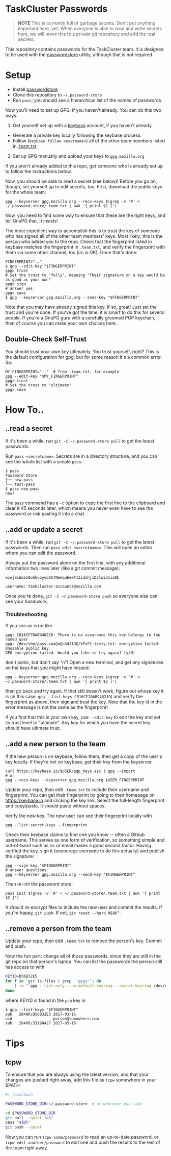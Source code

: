 # TaskCluster Passwords

> **NOTE** This is currently full of garbage secrets.  Don't put anything
> important here, yet. When everyone is able to read and write secrets here, we
> will move this to a private git repository and add the real secrets.

This repository contains passwords for the TaskCluster team.  It is designed to
be used with the [passwordstore](https://www.passwordstore.org/) utility,
although that is not required.


# Setup

* Install [passwordstore](https://www.passwordstore.org/)
* Clone this repository to `~/.password-store`
* Run `pass`; you should see a hierarchical list of the names of passwords.

Now you'll need to set up GPG, if you haven't already.  You can do this two ways:

1. Get yourself set up with a [keybase](https://keybase.io) account, if you haven't already.
  * Generate a private key locally following the keybase process.
  * Follow (`keybase follow <username>`) all of the other team members listed in [.team.txt](.team.txt).
2. Set up GPG manually and upload your keys to `gpg.mozilla.org`

If you aren't already added to this repo, get someone who is already set up to
follow the instructions below.

Now, you should be able to read a secret (see below)! Before you go on, though,
set yourself up to edit secrets, too. First, download the public keys for the
whole team:

```
gpg --keyserver gpg.mozilla.org --recv-keys $(grep -v '#' < ~/.password-store/.team.txt | awk '{ print $2 }')
```

Now, you need to find some way to ensure that these are the right keys, and
tell GnuPG that. It insists!

The most expedient way to accomplish this is to trust the key of someone who
has signed all of the other team members' keys. Most likely, this is the person
who added you to the repo. Check that the fingerprint listed in keybase matches
the fingerprint in `.team.txt`, and verify the fingerprint with them via some
other channel, too (irc is OK). Once that's done:

```
FINGERPRINT=".."
$ gpg --edit-key "$FINGERPRINT"
gpg> trust
# Set the trust to "fully", meaning "Their signature on a key would be as good as your own"
gpg> sign
# answer yes
gpg> save
$ gpg --keyserver gpg.mozilla.org --send-key "$FINGERPRINT"
```

Note that you may have already signed this key.  If so, great!  Just set the
trust and you're done.  If you've got the time, it is smart to do this for
several people. If you're a GnuPG guru with a carefully groomed PGP keychain,
then of course you can make your own choices here.

## Double-Check Self-Trust

You should trust your own key ultimately. You trust yourself, right? This is
the default configuration for gpg, but for some reason it's a common error. So:

```
MY_FINGERPRINT=".."  # from .team.txt, for example
gpg --edit-key "$MY_FINGERPRINT"
gpg> trust
# Set the trust to "ultimate"
gpg> save
```

# How To..

## ..read a secret

If it's been a while, run `git -C ~/.password-store pull` to get the latest
passwords.

Run `pass <secretname>`.  Secrets are in a directory structure, and you can see
the whole list with a simple `pass`:

```
$ pass
Password Store
├── new-pass
└── test-pass
$ pass new-pass
new!
```

The `pass` command has a `-c` option to copy the first line to the clipboard
and clear it 45 seconds later, which means you never even have to see the
password or risk pasting it into a chat.


## ..add or update a secret

If it's been a while, run `git -C ~/.password-store pull` to get the latest
passwords.  Then run `pass edit <secretname>`. This will open an editor where
you can edit the password.

Always put the password alone on the first line, with any additional
information two lines later (like a git commit message):

```
wiejeiWuez0ohhuoyuoGh7Neequ6eeT1JidahjiD3loi3sio8b

username: taskcluster-accounts@mozilla.com
```

Once you're done, `git -C ~/.password-store push` so everyone else can see your
handiwork.

### Troubleshooting

If you see an error like

```
gpg: C816CF70AB94621D: There is no assurance this key belongs to the named user
gpg: /dev/shm/pass.vuaQuQnSdZ1OE/XPxFC-testy.txt: encryption failed: Unusable public key
GPG encryption failed. Would you like to try again? [y/N] 
```

don't panic, but don't say "n"! Open a new terminal, and get any signatures on the
keys that you might have missed:

```
gpg --keyserver gpg.mozilla.org --recv-keys $(grep -v '#' < ~/.password-store/.team.txt | awk '{ print $2 }')
```

then go back and try again.  If that still doesn't work, figure out whose key
it is (in this case, `gpg --list-keys C816CF70AB94621D`) and verify the
fingerprint as above, then sign and trust the key.  Note that the key id in the
error message is not the same as the fingerprint!

If you find that this is your own key, use `--edit-key` to edit the key and set
its trust level to "ultimate". Any key for which you have the secret key should
have ultimate trust.

## ..add a new person to the team

If the new person is on keybase, follow them, then get a copy of the user's key
locally. If they're not on keybase, get their key from the keyserver.

```
curl https://keybase.io/$USER/pgp_keys.asc | gpg --import
# or
gpg --recv-keys --keyserver gpg.mozilla.org $USER_FINGERPRINT
```


Update your repo, then edit `.team.txt` to include their username and
fingerprint.  You can get their fingerprint by going to their homepage on
https://keybase.io and clicking the key link.  Select the full-length
fingerprint and copy/paste. It should paste without spaces.

Verify the new key. The new user can see their fingerprint locally with

```
gpg --list-secret-keys --fingerprint
```

Check their keybase claims to find one you know -- often a Github username.
This serves as one form of verification, so something simple and out-of-band
such as irc or email makes a good second factor.  Having verified the key, sign
it (encourage everyone to do this actually) and publish the signature:

```
gpg --sign-key "$FINGERPRINT"
# answer questions
gpg --keyserver gpg.mozilla.org --send-key "$FINGERPRINT"
```

Then re-init the password store:


```
pass init $(grep -v '#' < ~/.password-store/.team.txt | awk '{ print $2 }')
```

It should re-encrypt files to include the new user and commit the results. If
you're happy, `git push`.  If not, `git reset --hard HEAD^`.


## ..remove a person from the team

Update your repo, then edit `.team.txt` to remove the person's key. Commit
and push.

Now the fun part: change all of those passwords, since they are still in the
git repo on that person's laptop. You can list the passwords the person still
has access to with

```sh
KEYID=D56B32E5
for f in `git ls-files | grep '.gpg$'`; do
    [ -n "`gpg --list-only --no-default-keyring --secret-keyring /dev/null $f 2>&1 | grep $KEYID`" ] && echo $f
done
```

where KEYID is found in the `pub` key in

```
$ gpg --list-keys "$FINGERPRINT"
pub   2048R/D56B32E5 2017-03-15
uid                  person@somewhere.com
sub   2048R/33198A27 2017-03-15
```

# Tips


## tcpw

To ensure that you are always using the latest version, and that your changes
are pushed right away, add this file as `tcpw` somewhere in your $PATH:

```sh
#! /bin/bash

PASSWORD_STORE_DIR=~/.password-store  # or wherever you like

cd $PASSWORD_STORE_DIR
git pull --quiet 1>&2
pass "${@}"
git push --quiet
```

Now you can run `tcpw some/password` to read an up-to-date password, or `tcpw
edit another/password` to edit one and push the results to the rest of the team
right away.
